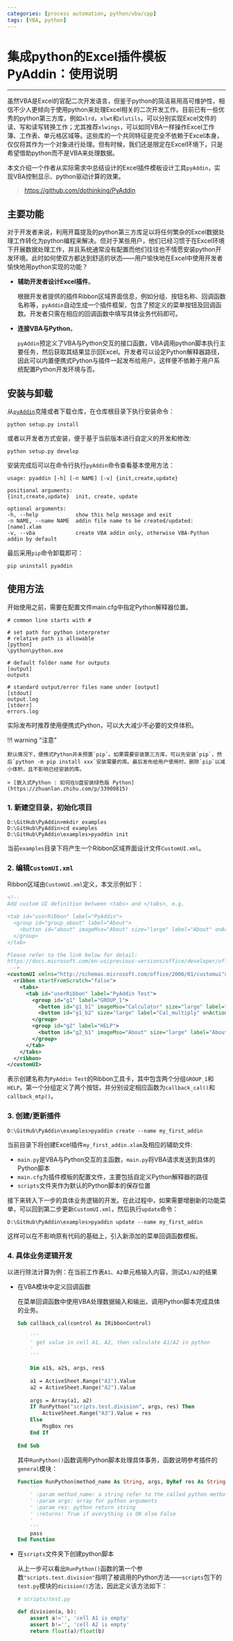 ```yaml
---
categories: [process automation, python/vba/cpp]
tags: [VBA, python]
---
```


# 集成python的Excel插件模板PyAddin：使用说明


---

虽然VBA是Excel的官配二次开发语言，但鉴于python的简洁易用高可维护性，相信不少人更倾向于使用python来处理Excel相关的二次开发工作。目前已有一些优秀的python第三方库，例如`xlrd`，`xlwt`和`xlutils`，可以分别实现Excel文件的读、写和读写转换工作；尤其推荐`xlwings`，可以如同VBA一样操作Excel工作簿、工作表、单元格区域等。这些库的一个共同特征是完全不依赖于Excel本身，仅仅将其作为一个对象进行处理。但有时候，我们还是限定在Excel环境下，只是希望借助python而不是VBA来处理数据。

本文介绍一个作者从实际需求中总结设计的Excel插件模板设计工具`pyAddin`，实现VBA控制显示、python驱动计算的效果。

> https://github.com/dothinking/PyAddin


## 主要功能

对于开发者来说，利用开篇提及的python第三方库足以将任何繁杂的Excel数据处理工作转化为python编程来解决。但对于某些用户，他们已经习惯于在Excel环境下开展数据处理工作，并且系统通常没有配置而他们往往也不情愿安装python开发环境。此时如何使双方都达到舒适的状态——用户愉快地在Excel中使用开发者愉快地用python实现的功能？

- **辅助开发者设计Excel插件**。

    根据开发者提供的插件Ribbon区域界面信息，例如分组、按钮名称、回调函数名称等，`pyAddin`自动生成一个插件框架，包含了预定义的菜单按钮及回调函数。开发者只需在相应的回调函数中填写具体业务代码即可。

- **连接VBA与Python**。

    `pyAddin`预定义了VBA与Python交互的接口函数，VBA调用python脚本执行主要任务，然后获取其结果显示回Excel。开发者可以设定Python解释器路径，因此可以内置便携式Python与插件一起发布给用户，这样便不依赖于用户系统配置Python开发环境与否。

## 安装与卸载

从[`pyAddin`](https://github.com/dothinking/PyAddin)克隆或者下载仓库，在仓库根目录下执行安装命令：


    python setup.py install


或者以开发者方式安装，便于基于当前版本进行自定义的开发和修改:


    python setup.py develop


安装完成后可以在命令行执行`pyAddin`命令查看基本使用方法：


    usage: pyaddin [-h] [-n NAME] [-v] {init,create,update}

    positional arguments:
    {init,create,update}  init, create, update

    optional arguments:
    -h, --help            show this help message and exit
    -n NAME, --name NAME  addin file name to be created/updated: [name].xlam
    -v, --vba             create VBA addin only, otherwise VBA-Python addin by default


最后采用`pip`命令卸载即可：

    pip uninstall pyaddin


## 使用方法

开始使用之前，需要在配置文件main.cfg中指定Python解释器位置。

    # common line starts with #

    # set path for python interpreter
    # relative path is allowable
    [python]
    \python\python.exe

    # default folder name for outputs
    [output]
    outputs

    # standard output/error files name under [output]
    [stdout]
    output.log
    [stderr]
    errors.log

实际发布时推荐使用便携式Python，可以大大减少不必要的文件体积。

!!! warning "注意"

    默认情况下，便携式Python并未预置`pip`。如果需要安装第三方库，可以先安装`pip`，然后`python -m pip install xxx`安装需要的库。最后发布给用户使用时，删除`pip`以减小体积，且不影响已经安装的库。
    
    > [嵌入式Python : 如何在U盘安装绿色版 Python](https://zhuanlan.zhihu.com/p/33900815)

### 1. 新建空目录，初始化项目


    D:\GitHub\PyAddin>mkdir examples
    D:\GitHub\PyAddin>cd examples
    D:\GitHub\PyAddin\examples>pyaddin init


当前`examples`目录下将产生一个Ribbon区域界面设计文件`CustomUI.xml`。

### 2. 编辑`CustomUI.xml`

Ribbon区域由`CustomUI.xml`定义，本文示例如下：

```xml
<!--
Add custom UI definition between <tabs> and </tabs>, e.g.

<tab id="userRibbon" label="PyAddin">
  <group id="group_about" label="About">
    <button id="about" imageMso="About" size="large" label="About" onAction="callback_about"/>
  </group>
</tab>

Please refer to the link below for detail:
https://docs.microsoft.com/en-us/previous-versions/office/developer/office-2007/aa338202(v%3doffice.12)
 -->
<customUI xmlns="http://schemas.microsoft.com/office/2006/01/customui">
  <ribbon startFromScratch="false">
    <tabs>
      <tab id="userRibbon" label="PyAddin Test">
        <group id="g1" label="GROUP_1">
          <button id="g1_b1" imageMso="Calculator" size="large" label="Cal_division" onAction="callback_cal"/>
          <button id="g1_b2" size="large" label="Cal_multiply" onAction="callback_mtp"/>
        </group>
        <group id="g2" label="HELP">
          <button id="g2_b1" imageMso="About" size="large" label="About" onAction="callback_about"/>
        </group>                
      </tab>
    </tabs>
  </ribbon>
</customUI>
```

表示创建名称为`PyAddin Test`的Ribbon工具卡，其中包含两个分组`GROUP_1`和`HELP`。第一个分组定义了两个按钮，并分别设定相应函数为`callback_cal()`和`callback_mtp()`。

### 3. 创建/更新插件


    D:\GitHub\PyAddin\examples>pyaddin create --name my_first_addin


当前目录下将创建Excel插件`my_first_addin.xlam`及相应的辅助文件:

- `main.py`是VBA与Python交互的主函数，`main.py`将VBA请求发送到具体的Python脚本
- `main.cfg`为插件模板的配置文件，主要包括自定义Python解释器的路径
- `scripts`文件夹作为默认的Python脚本的保存位置


接下来转入下一步的具体业务逻辑的开发。在此过程中，如果需要增删新的功能菜单，可以回到第二步更新`CustomUI.xml`，然后执行`update`命令：


    D:\GitHub\PyAddin\examples>pyaddin update --name my_first_addin


这样可以在不影响原有代码的基础上，引入新添加的菜单回调函数模板。

### 4. 具体业务逻辑开发

以进行除法计算为例：在当前工作表`A1`、`A2`单元格输入内容，测试`A1/A2`的结果

- 在VBA模块中定义回调函数

    在菜单回调函数中使用VBA处理数据输入和输出，调用Python脚本完成具体的业务。

    ```vb
    Sub callback_cal(control As IRibbonControl)

        '''
        ' get value in cell A1, A2, then calculate A1/A2 in python
        '
        '''
        
        Dim a1$, a2$, args, res$
        
        a1 = ActiveSheet.Range("A1").Value
        a2 = ActiveSheet.Range("A2").Value
        
        args = Array(a1, a2)
        If RunPython("scripts.test.division", args, res) Then
            ActiveSheet.Range("A3").Value = res
        Else
            MsgBox res
        End If
        
    End Sub
    ```

    其中`RunPython()`函数调用Python脚本处理具体事务，函数说明参考插件的`general`模块： 

    ```vb
    Function RunPython(method_name As String, args, ByRef res As String) As Boolean
        '''
        ' :param method_name: a string refer to the called python method -> package.module.method
        ' :param args: array for python arguments
        ' :param res: python return string
        ' :returns: True if everything is OK else False
        '
        '''
        pass
    End Function
    ```


- 在`scripts`文件夹下创建python脚本

    从上一步可以看出`RunPython()`函数的第一个参数`"scripts.test.division"`指明了被调用的Python方法——`scripts`包下的`test.py`模块的`dicision()`方法，因此定义该方法如下：

    ```python
    # scripts/test.py

    def division(a, b):
        assert a!='', 'cell A1 is empty'
        assert b!='', 'cell A2 is empty'
        return float(a)/float(b)
    ```